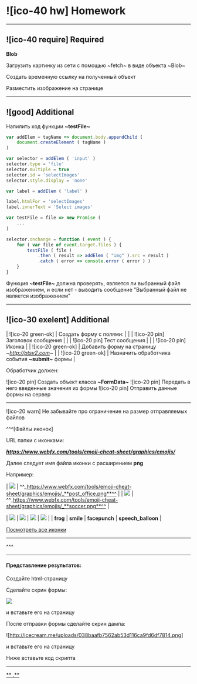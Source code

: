# ![ico-40 hw] Homework

___________________________________________

## ![ico-40 require] Required

**Blob**

Загрузить картинку из сети с помощью ~fetch~ в виде объекта ~Blob~

Создать временную ссылку на полученный объект

Разместить изображение на странице

_____________________________________________________________

## ![good] Additional

Напилить код функции **~testFile~**

~~~js
var addElem = tagName => document.body.appendChild (
    document.createElement ( tagName )
)

var selector = addElem ( 'input' )
selector.type = 'file'
selector.multiple = true
selector.id = 'selectImages'
selector.style.display = 'none'

var label = addElem ( 'label' )

label.htmlFor = 'selectImages'
label.innerText = 'Select images'

var testFile = file => new Promise (
    ...
)

selector.onchange = function ( event ) {
    for ( var file of event.target.files ) {
        testFile ( file )
            .then ( result => addElem ( "img" ).src = result )
            .catch ( error => console.error ( error ) )
    }
}
~~~

Функция **~testFile~** должна проверять, является ли выбранный файл изображением, и если нет - выводить сообщение "Выбранный файл не является изображением"

_______________________________

## ![ico-30 exelent] Additional


| ![ico-20 green-ok] | Создать форму с полями: |
|                    | ![ico-20 pin] Заголовок сообщения |
|                    | ![ico-20 pin] Тест сообщения |
|                    | ![ico-20 pin] Иконка |
| ![ico-20 green-ok] | Добавить форму на страницу _~http://ptsv2.com~_ |
| ![ico-20 green-ok] | Назначить обработчика события **~submit~** формы |


Обработчик должен:

![ico-20 pin] Создать объект класса **~FormData~**
![ico-20 pin] Передать в него введенные значения из формы
![ico-20 pin] Отправить данные формы на сервер

__________________________

![ico-20 warn] Не забывайте про ограничение на размер отправляемых файлов

^^^[Файлы иконок]

URL папки с иконками:

**_https://www.webfx.com/tools/emoji-cheat-sheet/graphics/emojis/_**

Далее следует имя файла иконки с расширением **png**

Например:

| ![](https://www.webfx.com/tools/emoji-cheat-sheet/graphics/emojis/post_office.png) | ^^_https://www.webfx.com/tools/emoji-cheat-sheet/graphics/emojis/_**post_office.png**^^ |
| ![](https://www.webfx.com/tools/emoji-cheat-sheet/graphics/emojis/soccer.png) | ^^_https://www.webfx.com/tools/emoji-cheat-sheet/graphics/emojis/_**soccer.png**^^ |

| ![](https://www.webfx.com/tools/emoji-cheat-sheet/graphics/emojis/frog.png) | ![](https://www.webfx.com/tools/emoji-cheat-sheet/graphics/emojis/smile.png) | ![](https://www.webfx.com/tools/emoji-cheat-sheet/graphics/emojis/facepunch.png) | ![](https://www.webfx.com/tools/emoji-cheat-sheet/graphics/emojis/speech_balloon.png) |
| **frog** | **smile** | **facepunch** | **speech_balloon** |

[Посмотреть все иконки](https://www.webfx.com/tools/emoji-cheat-sheet/)

_______________________________________________________


^^^
______________________________________________________________________________

#### Представление результатов:

Создайте html-страницу

Сделайте скрин формы:

![](http://icecream.me/uploads/5f2c7ffaffa08cd3a62925355ba3a3c7.png)

и вставьте его на страницу

После отправки формы сделайте скрин дампа:

![http://icecream.me/uploads/038baafb7562ab53d116ca9fd6df7814.png]

и вставьте его на страницу

Ниже вставьте код скрипта

______________________________________________________________________________

[** .**](src/lessons/hw-13-answers.html)
